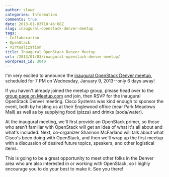 ```yaml
---
author: slowe
categories: Information
comments: true
date: 2013-01-03T10:46:08Z
slug: inaugural-openstack-denver-meetup
tags:
- Collaboration
- OpenStack
- Virtualization
title: Inaugural OpenStack Denver Meetup
url: /2013/01/03/inaugural-openstack-denver-meetup/
wordpress_id: 3040
---
```


I'm very excited to announce the [inaugural OpenStack Denver meetup](http://www.meetup.com/OpenStack-Denver/events/95744912/), scheduled for 7 PM on Wednesday, January 9, 2013--only 6 days away!

If you haven't already joined the meetup group, please head over to the [group page on Meetup.com](http://www.meetup.com/OpenStack-Denver/) and join, then RSVP for the inaugural OpenStack Denver meeting. Cisco Systems was kind enough to sponsor the event, both by hosting us at their Englewood office (near Park Meadows Mall) as well as by supplying food (pizza) and drinks (soda/water).

At the inaugural meeting, we'll first provide an OpenStack primer, so those who aren't familiar with OpenStack will get an idea of what it's all about and what's included. Next, co-organizer Shannon McFarland will talk about what Cisco's been doing with OpenStack, and then we'll wrap up the first meetup with a discussion of desired future topics, speakers, and other logistical items.

This is going to be a great opportunity to meet other folks in the Denver area who are also interested in or working with OpenStack, so I highly encourage you to do your best to make it. See you there!

